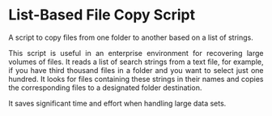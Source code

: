 # List-Based File Copy Script

A script to copy files from one folder to another based on a list of strings.

<p align='justify'>
This script is useful in an enterprise environment for recovering large volumes of files. It reads a list of search strings from a text file, for example, if you have third thousand files in a folder and you want to select just one hundred. It looks for files containing these strings in their names and copies the corresponding files to a designated folder destination. 
</p>

It saves significant time and effort when handling large data sets.
